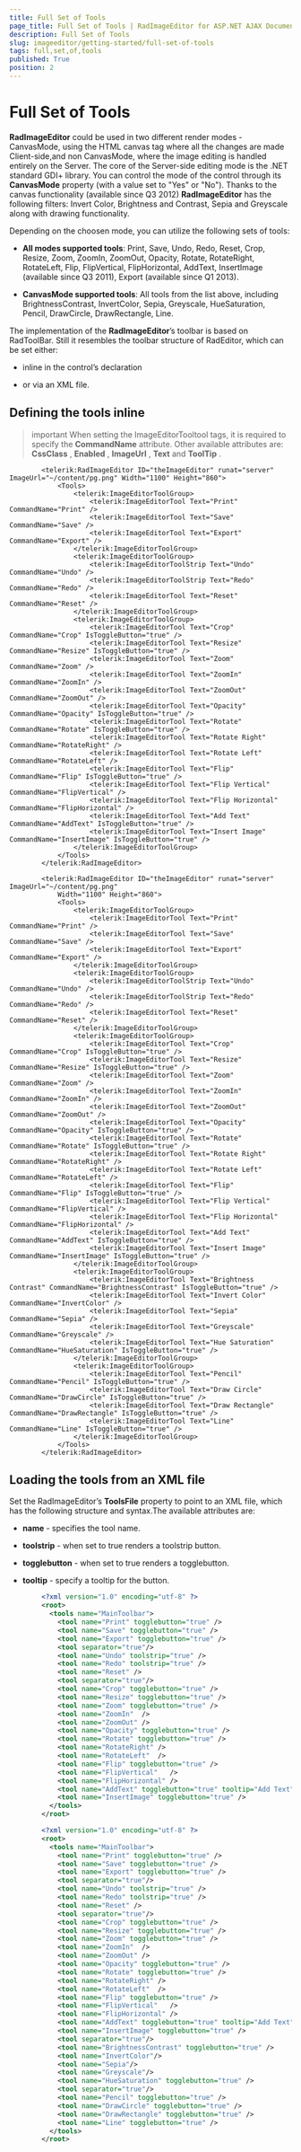 ```yaml
---
title: Full Set of Tools
page_title: Full Set of Tools | RadImageEditor for ASP.NET AJAX Documentation
description: Full Set of Tools
slug: imageeditor/getting-started/full-set-of-tools
tags: full,set,of,tools
published: True
position: 2
---
```


# Full Set of Tools



**RadImageEditor** could be used in two different render modes - CanvasMode, using the HTML canvas tag where all the changes are made Client-side,and non CanvasMode, where the image editing is handled entirely on the Server. The core of the Server-side editing mode is the .NET standard GDI+ library. You can control	the mode of the control through its **CanvasMode** property (with a value set to "Yes" or "No"). Thanks to the canvas functionality (available since Q3 2012)	**RadImageEditor** has the following filters: Invert Color, Brightness and Contrast, Sepia and Greyscale along with drawing functionality.

Depending on the choosen mode, you can utilize the following sets of tools:

* **All modes supported tools**:	Print, Save, Undo, Redo, Reset, Crop, Resize, Zoom, ZoomIn, ZoomOut, Opacity, Rotate, RotateRight, RotateLeft,	Flip, FlipVertical, FlipHorizontal, AddText, InsertImage (available since Q3 2011), Export (available since Q1 2013).

* **CanvasMode supported tools**:	All tools from the list above, including BrightnessContrast, InvertColor, Sepia, Greyscale, HueSaturation, Pencil, DrawCircle, DrawRectangle, Line.

The implementation of the **RadImageEditor**’s toolbar is based on RadToolBar. Still it resembles the toolbar structure of RadEditor, which can be set either:

* inline in the control’s declaration

* or via an XML file.

## Defining the tools inline

>important When setting the ImageEditorTooltool tags, it is required to specify the **CommandName** attribute. Other available attributes are: **CssClass** , **Enabled** , **ImageUrl** , **Text** and **ToolTip** .
>


````ASPNET
	    <telerik:RadImageEditor ID="theImageEditor" runat="server" ImageUrl="~/content/pg.png" Width="1100" Height="860"> 
	        <Tools> 
	            <telerik:ImageEditorToolGroup> 
	                <telerik:ImageEditorTool Text="Print" CommandName="Print" /> 
	                <telerik:ImageEditorTool Text="Save" CommandName="Save" /> 
					<telerik:ImageEditorTool Text="Export" CommandName="Export" />
	            </telerik:ImageEditorToolGroup> 
	            <telerik:ImageEditorToolGroup> 
	                <telerik:ImageEditorToolStrip Text="Undo" CommandName="Undo" /> 
	                <telerik:ImageEditorToolStrip Text="Redo" CommandName="Redo" /> 
	                <telerik:ImageEditorTool Text="Reset" CommandName="Reset" /> 
	            </telerik:ImageEditorToolGroup> 
	            <telerik:ImageEditorToolGroup> 
	                <telerik:ImageEditorTool Text="Crop" CommandName="Crop" IsToggleButton="true" /> 
	                <telerik:ImageEditorTool Text="Resize" CommandName="Resize" IsToggleButton="true" /> 
	                <telerik:ImageEditorTool Text="Zoom" CommandName="Zoom" /> 
	                <telerik:ImageEditorTool Text="ZoomIn" CommandName="ZoomIn" /> 
	                <telerik:ImageEditorTool Text="ZoomOut" CommandName="ZoomOut" /> 
	                <telerik:ImageEditorTool Text="Opacity" CommandName="Opacity" IsToggleButton="true" /> 
	                <telerik:ImageEditorTool Text="Rotate" CommandName="Rotate" IsToggleButton="true" /> 
	                <telerik:ImageEditorTool Text="Rotate Right" CommandName="RotateRight" /> 
	                <telerik:ImageEditorTool Text="Rotate Left" CommandName="RotateLeft" /> 
	                <telerik:ImageEditorTool Text="Flip" CommandName="Flip" IsToggleButton="true" /> 
	                <telerik:ImageEditorTool Text="Flip Vertical" CommandName="FlipVertical" /> 
	                <telerik:ImageEditorTool Text="Flip Horizontal" CommandName="FlipHorizontal" /> 
	                <telerik:ImageEditorTool Text="Add Text" CommandName="AddText" IsToggleButton="true" /> 
					<telerik:ImageEditorTool Text="Insert Image" CommandName="InsertImage" IsToggleButton="true" /> 
	            </telerik:ImageEditorToolGroup> 
	        </Tools> 
	    </telerik:RadImageEditor>
````



````ASPNET
		<telerik:RadImageEditor ID="theImageEditor" runat="server" ImageUrl="~/content/pg.png"
			Width="1100" Height="860">
			<Tools>
				<telerik:ImageEditorToolGroup>
					<telerik:ImageEditorTool Text="Print" CommandName="Print" />
					<telerik:ImageEditorTool Text="Save" CommandName="Save" />
					<telerik:ImageEditorTool Text="Export" CommandName="Export" />
				</telerik:ImageEditorToolGroup>
				<telerik:ImageEditorToolGroup>
					<telerik:ImageEditorToolStrip Text="Undo" CommandName="Undo" />
					<telerik:ImageEditorToolStrip Text="Redo" CommandName="Redo" />
					<telerik:ImageEditorTool Text="Reset" CommandName="Reset" />
				</telerik:ImageEditorToolGroup>
				<telerik:ImageEditorToolGroup>
					<telerik:ImageEditorTool Text="Crop" CommandName="Crop" IsToggleButton="true" />
					<telerik:ImageEditorTool Text="Resize" CommandName="Resize" IsToggleButton="true" />
					<telerik:ImageEditorTool Text="Zoom" CommandName="Zoom" />
					<telerik:ImageEditorTool Text="ZoomIn" CommandName="ZoomIn" />
					<telerik:ImageEditorTool Text="ZoomOut" CommandName="ZoomOut" />
					<telerik:ImageEditorTool Text="Opacity" CommandName="Opacity" IsToggleButton="true" />
					<telerik:ImageEditorTool Text="Rotate" CommandName="Rotate" IsToggleButton="true" />
					<telerik:ImageEditorTool Text="Rotate Right" CommandName="RotateRight" />
					<telerik:ImageEditorTool Text="Rotate Left" CommandName="RotateLeft" />
					<telerik:ImageEditorTool Text="Flip" CommandName="Flip" IsToggleButton="true" />
					<telerik:ImageEditorTool Text="Flip Vertical" CommandName="FlipVertical" />
					<telerik:ImageEditorTool Text="Flip Horizontal" CommandName="FlipHorizontal" />
					<telerik:ImageEditorTool Text="Add Text" CommandName="AddText" IsToggleButton="true" />
					<telerik:ImageEditorTool Text="Insert Image" CommandName="InsertImage" IsToggleButton="true" />
				</telerik:ImageEditorToolGroup>
				<telerik:ImageEditorToolGroup>
					<telerik:ImageEditorTool Text="Brightness Contrast" CommandName="BrightnessContrast" IsToggleButton="true" />
					<telerik:ImageEditorTool Text="Invert Color" CommandName="InvertColor" />
					<telerik:ImageEditorTool Text="Sepia" CommandName="Sepia" />
					<telerik:ImageEditorTool Text="Greyscale" CommandName="Greyscale" />
					<telerik:ImageEditorTool Text="Hue Saturation" CommandName="HueSaturation" IsToggleButton="true" />
				</telerik:ImageEditorToolGroup>
				<telerik:ImageEditorToolGroup>
					<telerik:ImageEditorTool Text="Pencil" CommandName="Pencil" IsToggleButton="true" />
					<telerik:ImageEditorTool Text="Draw Circle" CommandName="DrawCircle" IsToggleButton="true" />
					<telerik:ImageEditorTool Text="Draw Rectangle" CommandName="DrawRectangle" IsToggleButton="true" />
					<telerik:ImageEditorTool Text="Line" CommandName="Line" IsToggleButton="true" />
				</telerik:ImageEditorToolGroup>
			</Tools>
		</telerik:RadImageEditor>
````



## Loading the tools from an XML file

Set the RadImageEditor’s **ToolsFile** property to point to an XML file, which has the following structure and syntax.The available attributes are:

* **name** - specifies the tool name.

* **toolstrip** - when set to true renders a toolstrip button.

* **togglebutton** - when set to true renders a togglebutton.

* **tooltip** - specify a tooltip for the button.

````XML
	    <?xml version="1.0" encoding="utf-8" ?>
	    <root>
	      <tools name="MainToolbar">
	        <tool name="Print" togglebutton="true" />
	        <tool name="Save" togglebutton="true" />
			<tool name="Export" togglebutton="true" />
	        <tool separator="true"/>
	        <tool name="Undo" toolstrip="true" />
	        <tool name="Redo" toolstrip="true" />
	        <tool name="Reset" />
	        <tool separator="true"/>
	        <tool name="Crop" togglebutton="true" />
	        <tool name="Resize" togglebutton="true" />
	        <tool name="Zoom" togglebutton="true" />
	        <tool name="ZoomIn"  />
	        <tool name="ZoomOut" />
	        <tool name="Opacity" togglebutton="true" />
	        <tool name="Rotate" togglebutton="true" />
	        <tool name="RotateRight" />
	        <tool name="RotateLeft"  />
	        <tool name="Flip" togglebutton="true" />
	        <tool name="FlipVertical"   />
	        <tool name="FlipHorizontal" />
	        <tool name="AddText" togglebutton="true" tooltip="Add Text"  />
			<tool name="InsertImage" togglebutton="true" />
	      </tools>
	    </root>
````



````XML
	    <?xml version="1.0" encoding="utf-8" ?>
	    <root>
	      <tools name="MainToolbar">
	        <tool name="Print" togglebutton="true" />
	        <tool name="Save" togglebutton="true" />
			<tool name="Export" togglebutton="true" />
	        <tool separator="true"/>
	        <tool name="Undo" toolstrip="true" />
	        <tool name="Redo" toolstrip="true" />
	        <tool name="Reset" />
	        <tool separator="true"/>
	        <tool name="Crop" togglebutton="true" />
	        <tool name="Resize" togglebutton="true" />
	        <tool name="Zoom" togglebutton="true" />
	        <tool name="ZoomIn"  />
	        <tool name="ZoomOut" />
	        <tool name="Opacity" togglebutton="true" />
	        <tool name="Rotate" togglebutton="true" />
	        <tool name="RotateRight" />
	        <tool name="RotateLeft"  />
	        <tool name="Flip" togglebutton="true" />
	        <tool name="FlipVertical"   />
	        <tool name="FlipHorizontal" />
	        <tool name="AddText" togglebutton="true" tooltip="Add Text"  />
			<tool name="InsertImage" togglebutton="true" />
			<tool separator="true"/>
			<tool name="BrightnessContrast" togglebutton="true" />
			<tool name="InvertColor"/>
			<tool name="Sepia"/>
			<tool name="Greyscale"/>
			<tool name="HueSaturation" togglebutton="true" />
			<tool separator="true"/>
			<tool name="Pencil" togglebutton="true" />
			<tool name="DrawCircle" togglebutton="true" />
			<tool name="DrawRectangle" togglebutton="true" />
			<tool name="Line" togglebutton="true" />
	      </tools>
	    </root>
````


